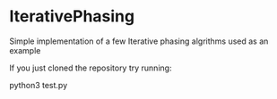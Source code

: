 # IterativePhasing
Simple implementation of a few Iterative phasing algrithms used as an example

If you just cloned the repository try running:

python3 test.py

